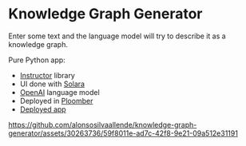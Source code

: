 # Knowledge Graph Generator

Enter some text and the language model will try to describe it as a knowledge graph.

Pure Python app:
* [Instructor](https://python.useinstructor.com/) library
* UI done with [Solara](https://solara.dev)
* [OpenAI](https://openai.com/) language model
* Deployed in [Ploomber](https://ploomber.io/)
* [Deployed app](https://knowledgegraph.ploomberapp.io/)

https://github.com/alonsosilvaallende/knowledge-graph-generator/assets/30263736/59f8011e-ad7c-42f8-9e21-09a512e31191

